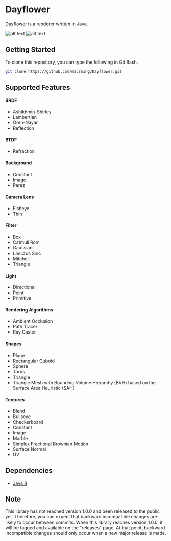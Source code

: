 Dayflower
=========
Dayflower is a renderer written in Java.

![alt text](https://github.com/macroing/Dayflower/blob/master/images/Image-002.png "Dayflower - Path Tracer")
![alt text](https://github.com/macroing/Dayflower/blob/master/images/Image-007.png "Dayflower - Path Tracer")

Getting Started
---------------
To clone this repository, you can type the following in Git Bash.

```bash
git clone https://github.com/macroing/Dayflower.git
```

Supported Features
------------------
#### BRDF
* Ashikhmin-Shirley
* Lambertian
* Oren-Nayar
* Reflection

#### BTDF
* Refraction

#### Background
* Constant
* Image
* Perez

#### Camera Lens
* Fisheye
* Thin

#### Filter
* Box
* Catmull Rom
* Gaussian
* Lanczos Sinc
* Mitchell
* Triangle

#### Light
* Directional
* Point
* Primitive

#### Rendering Algorithms
* Ambient Occlusion
* Path Tracer
* Ray Caster

#### Shapes
* Plane
* Rectangular Cuboid
* Sphere
* Torus
* Triangle
* Triangle Mesh with Bounding Volume Hierarchy (BVH) based on the Surface Area Heuristic (SAH)

#### Textures
* Blend
* Bullseye
* Checkerboard
* Constant
* Image
* Marble
* Simplex Fractional Brownian Motion
* Surface Normal
* UV

Dependencies
------------
 - [Java 8](http://www.java.com)

Note
----
This library has not reached version 1.0.0 and been released to the public yet. Therefore, you can expect that backward incompatible changes are likely to occur between commits. When this library reaches version 1.0.0, it will be tagged and available on the "releases" page. At that point, backward incompatible changes should only occur when a new major release is made.